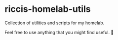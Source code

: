 # riccis-homelab-utils
Collection of utilities and scripts for my homelab.

Feel free to use anything that you might find useful. :rocket:
